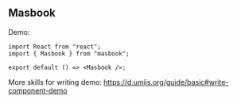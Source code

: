 ## Masbook

Demo:

```tsx
import React from "react";
import { Masbook } from "masbook";

export default () => <Masbook />;
```

More skills for writing demo: https://d.umijs.org/guide/basic#write-component-demo
